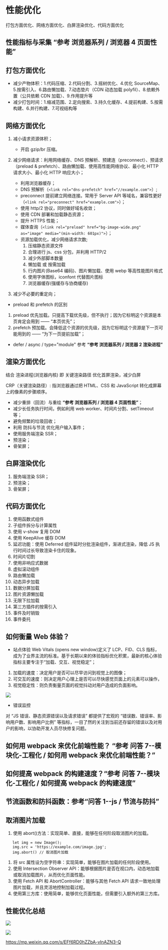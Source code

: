 # 性能优化

打包方面优化、网络方面优化、白屏渲染优化、代码方面优化

## 性能指标与采集 “参考 浏览器系列 / 浏览器 4 页面性能”

## 打包方面优化

- 减少产物体积：1.代码压缩、2.代码分割、3.摇树优化、4.优化 SourceMap、5.按需引入、6.路由懒加载、7.动态垫片（CDN 动态加载 polyfil）、8.依赖外置（公共依赖 CDN 加载）、9.作用提升等
- 减少打包时间：1.缩减范围、2.定向搜索、3.持久化缓存、4.提前构建、5.按需构建、6.并行构建、7.可视结构等

## 网络方面优化

1. 减小请求资源体积；

   - 开启 gzip/br 压缩。

2. 减少网络请求：利用网络缓存、DNS 预解析、预建连（preconnect）、预请求（preload & prefetch）、路由懒加载、使用高性能网络协议、最小化 HTTP 请求大小、最小化 HTTP 响应大小；

   - 利用浏览器缓存；
   - DNS 预解析（`<link rel="dns-prefetch" href="//example.com">`）;
   - preconnect 提前建立网络连接。常用于 Server API 等域名，兼容性更好（`<link rel="preconnect" href="example.com">`）；
   - 使用 http/2 协议，同时做好域名收敛；
   - 使用 CDN 部署和加载静态资源；
   - 提升 HTTPS 性能；
   - 媒体查询（`<link rel="preload" href="bg-image-wide.png" as="image" media="(min-width: 601px)">`）；
   - 资源加载优化，减少网络请求次数;
     1. 压缩静态资源文件
     2. 合理进行 js、css 分包，并利用 HTTP/2
     3. 减少外部脚本数量
     4. 懒加载 或 按需加载
     5. 行内图片(Base64 编码)、图片懒加载、使用 webp 等高性能图片格式
     6. 使用字体图标，iconfont 代替图片图标
     7. 浏览器缓存(强缓存与协商缓存)

3. 减少不必要的重定向；

- preload 和 prefetch 的区别

1. preload 优先加载。只提高下载优先级，但不执行；因为它标明这个资源是本页肯定会用到 —— “本页优先”；
2. prefetch 预加载。会降低这个资源的优先级，因为它标明这个资源是下一页可能用到的 —— “为下一页提前加载”；

- defer / async / type="module" 参考 **“参考 浏览器系列 / 浏览器 2 渲染进程”**

## 渲染方面优化

结合 渲染进程(浏览器内核) 即 关键渲染路径 优化首屏渲染，减少白屏

CRP（关键渲染路径）: 指浏览器通过把 HTML、CSS 和 JavaScript 转化成屏幕上的像素的步骤顺序。

- 减少重排（回流）与重绘 **“参考 浏览器系列 / 浏览器 4 页面性能”**；
- 减少长任务执行时间，例如利用 web worker、时间片分割、setTimeout 等；
- 避免频繁的垃圾回收；
- 利用 防抖与节流 优化用户输入事件；
- 使用服务端渲染 SSR；
- 预渲染；
- 骨架屏；

## 白屏渲染优化

1. 服务端渲染 SSR；
2. 预渲染；
3. 骨架屏；

## 代码方面优化

1. 使用函数式组件
2. 子组件拆分与计算属性
3. 使用 v-show 复用 DOM
4. 使用 KeepAlive 缓存 DOM
5. 延迟功能：使用 Deferred 组件延时分批渲染组件，渐进式渲染，降低 JS 执行时间过长导致渲染卡住的现象。
6. 时间片切割
7. 使用非响应式数据
8. 虚拟滚动组件
9. 路由懒加载
10. 动态异步加载
11. 数据分屏加载
12. 图片资源懒加载
13. 无限下拉加载
14. 第三方插件的按需引入
15. 事件及时销毁
16. 事件委托

## 如何衡量 Web 体验？

- 站点体验
  Web Vitals (opens new window)定义了 LCP、FID、CLS 指标，成为了业界主流的标准。基于长期以来的体验指标优化积累，最新的核心体验指标主要专注于“加载、交互、视觉稳定”；

1. 加载的速度：决定用户是否可以尽早访问到视觉上的图像；
2. 可交互的速度：则决定用户心理上是否可以尽快感觉页面上的元素可以操作，
3. 视觉稳定性：则负责衡量页面的视觉抖动对用户造成的负面影响。

![](./img/性能优化/性能_LCP_FID_CLS.png)

- 错误监控

对 “JS 错误、静态资源错误以及请求错误” 都提供了宏观的 “错误数、错误率、影响用户数、影响用户比例” 等指标，一目了然的关注到当前还存留的错误以及对用户的影响，以协助开发人员尽快修复问题。

## 如何⽤ webpack 来优化前端性能？ “参考 问答 7--模块化-工程化 / 如何⽤ webpack 来优化前端性能？”

## 如何提⾼ webpack 的构建速度？“参考 问答 7--模块化-工程化 / 如何提⾼ webpack 的构建速度”

## 节流函数和防抖函数：参考“问答 1--js / 节流与防抖”

## 取消图片加载

1. 使用 abort()方法：实现简单、直接，能够在任何阶段取消图片的加载。

```demo
   let img = new Image();
   img.src = 'https://example.com/image.jpg';
   img.abort() // 取消图片加载

```

1. 将 src 属性设为空字符串：实现简单，能够在图片加载的任何阶段使用。
2. 使用 Intersection Observer API：能够根据图片是否在视口内，动态地加载或取消加载图片，从而优化页面性能。
3. 使用 Fetch API 和 AbortController：能够与其他 Fetch API 请求一致地处理图片加载，并且灵活地控制加载过程。
4. 使用第三方库：使用简单，能够优化页面性能，但需要引入额外的第三方库。

## 性能优化总结

![](./img/性能优化/性能_优化总结.png)

![](./img/性能优化/性能_优化总结2.webp)

https://mp.weixin.qq.com/s/EFf6RD0hZZbA-vInAZN3-Q
